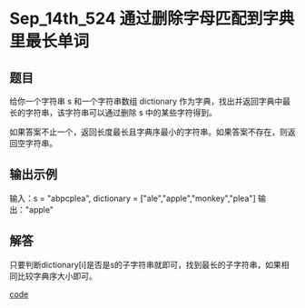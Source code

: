 # Sep_14th_524 通过删除字母匹配到字典里最长单词
## 题目
给你一个字符串 s 和一个字符串数组 dictionary 作为字典，找出并返回字典中最长的字符串，该字符串可以通过删除 s 中的某些字符得到。

如果答案不止一个，返回长度最长且字典序最小的字符串。如果答案不存在，则返回空字符串。


## 输出示例
输入：s = "abpcplea", dictionary = ["ale","apple","monkey","plea"]
输出："apple"

## 解答
只要判断dictionary[i]是否是s的子字符串就即可，找到最长的子字符串，如果相同比较字典序大小即可。

[code](https://github.com/Songmg-Nwafu/Leetcode/blob/main/2021_Sep/Sep_14th_524.cpp)